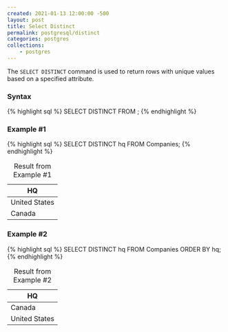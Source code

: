 ```yaml
---
created: 2021-01-13 12:00:00 -500
layout: post
title: Select Distinct
permalink: postgresql/distinct
categories: postgres
collections: 
    - postgres
---
```


The ```SELECT DISTINCT``` command is used to return rows with unique values based on a specified attribute.

### Syntax

{% highlight sql %}
SELECT DISTINCT <column-name> FROM <table-name>;
{% endhighlight %}

### Example #1

{% highlight sql %}
SELECT DISTINCT hq FROM Companies;
{% endhighlight %}

<table>
    <caption>Result from Example #1</caption>
    <thead>
        <tr>
            <th>HQ</th>
        </tr>
    </thead>
    <tbody>
        <tr>
            <td>United States</td>
        </tr>
        <tr>
            <td>Canada</td>
        </tr>
    </tbody>
</table>

### Example #2

{% highlight sql %}
SELECT DISTINCT hq FROM Companies ORDER BY hq;
{% endhighlight %}

<table>
    <caption>Result from Example #2</caption>
    <thead>
        <tr>
            <th>HQ</th>
        </tr>
    </thead>
    <tbody>
        <tr>
            <td>Canada</td>
        </tr>
        <tr>
            <td>United States</td>
        </tr>
    </tbody>
</table>